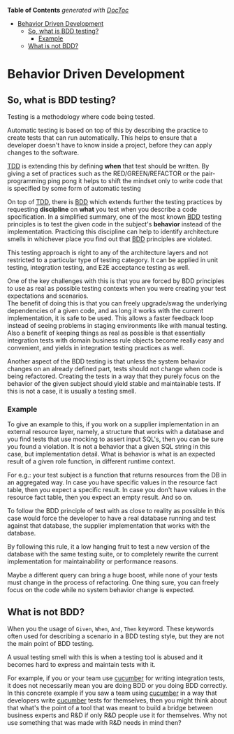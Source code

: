 <!-- START doctoc generated TOC please keep comment here to allow auto update -->
<!-- DON'T EDIT THIS SECTION, INSTEAD RE-RUN doctoc TO UPDATE -->
**Table of Contents**  *generated with [DocToc](https://github.com/thlorenz/doctoc)*

- [Behavior Driven Development](#behavior-driven-development)
  - [So, what is BDD testing?](#so-what-is-bdd-testing)
    - [Example](#example)
  - [What is not BDD?](#what-is-not-bdd)

<!-- END doctoc generated TOC please keep comment here to allow auto update -->

# Behavior Driven Development

## So, what is BDD testing?

Testing is a methodology where code being tested.

Automatic testing is based on top of this by describing the practice to create tests that can run automatically.
This helps to ensure that a developer doesn't have to know inside a project,
before they can apply changes to the software.

[TDD][tdd-wiki-link] is extending this by defining **when** that test should be written.
By giving a set of practices such as the RED/GREEN/REFACTOR 
or the pair-programming ping pong it helps to shift the mindset 
only to write code that is specified by some form of automatic testing 

On top of [TDD][tdd-wiki-link], there is [BDD][bdd-wiki-link] which extends further the testing practices by 
requesting **discipline** on **what** you test when you describe a code specification.
In a simplified summary, one of the most known [BDD][bdd-wiki-link] testing principles is
to test the given code in the subject's **behavior** instead of the implementation.
Practicing this discipline can help to identify architecture smells in whichever place you find out that
[BDD][bdd-wiki-link] principles are violated.

This testing approach is right to any of the architecture layers
and not restricted to a particular type of testing category.
It can be applied in unit testing, integration testing, and E2E acceptance testing as well. 

One of the key challenges with this is that you are forced by BDD principles to use as real as possible testing contexts
when you were creating your test expectations and scenarios.   
The benefit of doing this is that you can freely upgrade/swag the underlying dependencies of a given code,
and as long it works with the current implementation, it is safe to be used.
This allows a faster feedback loop instead of seeing problems in staging environments like with manual testing. 
Also a benefit of keeping things as real as possible is that essentially integration tests
with domain business rule objects become really easy and convenient, and yields in integration testing practices as well.

Another aspect of the BDD testing is that unless the system behavior changes on an already defined part,
tests should not change when code is being refactored.
Creating the tests in a way that they purely focus on the behavior of the given subject should yield stable and maintainable tests.
If this is not a case, it is usually a testing smell. 

### Example

To give an example to this, if you work on a supplier implementation in an external resource layer,
namely, a structure that works with a database and you find tests that use mocking to assert input SQL's,
then you can be sure you found a violation.
It is not a behavior that a given SQL string in this case, but implementation detail.
What is behavior is what is an expected result of a given role function, in different runtime context.

For e.g.:
    your test subject is a function that returns resources from the DB in an aggregated way.
    In case you have specific values in the resource fact table, then you expect a specific result.
    In case you don't have values in the resource fact table, then you expect an empty result.
    And so on.

To follow the BDD principle of test with as close to reality as possible in this case would force the developer
to have a real database running and test against that database, the supplier implementation that works with the database.    

By following this rule, it a low hanging fruit to test a new version of the database with the same testing suite,
or to completely rewrite the current implementation for maintainability or performance reasons.

Maybe a different query can bring a huge boost, while none of your tests must change in the process of refactoring.
One thing sure, you can freely focus on the code while no system behavior change is expected.  

## What is not BDD?

When you the usage of `Given`, `When`, `And`, `Then` keyword. 
These keywords often used for describing a scenario in a BDD testing style,
but they are not the main point of BDD testing.

A usual testing smell with this is when a testing tool is abused
and it becomes hard to express and maintain tests with it.

For example, if you or your team use [cucumber][cucumber-link] for writing integration tests,
it does not necessarily mean you are doing BDD or you doing BDD correctly.
In this concrete example if you saw a team using [cucumber][cucumber-link] in a way that
developers write [cucumber][cucumber-link] tests for themselves,
then you might think about that what's the point of a tool that was meant to build a bridge between business experts
and R&D if only R&D people use it for themselves.
Why not use something that was made with R&D needs in mind then?

[tdd-wiki-link]: https://en.wikipedia.org/wiki/Test-driven_development
[bdd-wiki-link]: https://en.wikipedia.org/wiki/Behavior-driven_development
[cucumber-link]: https://cucumber.io/
